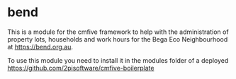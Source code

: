 # bend

This is a module for the cmfive framework to help with the administration of property lots, households and work hours for the Bega Eco Neighbourhood at https://bend.org.au.

To use this module you need to install it in the modules folder of a deployed https://github.com/2pisoftware/cmfive-boilerplate
